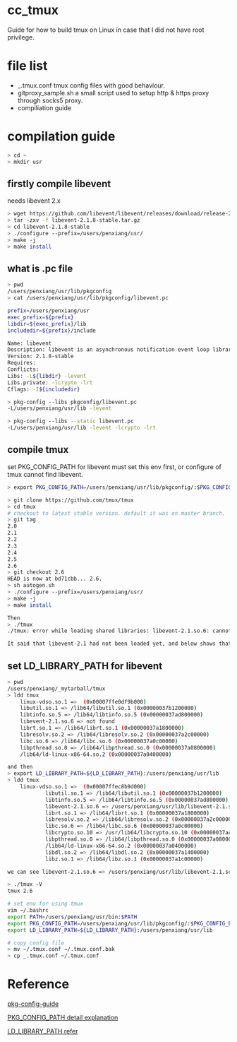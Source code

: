 # cc_tmux

Guide for how to build tmux on Linux in case that I did not have root privilege.

# file list

* _.tmux.conf
tmux config files with good behaviour.
* gitproxy_sample.sh
a small script used to setup http & https proxy through socks5 proxy.
* compiliation guide

# compilation guide
``` bash
> cd ~
> mkdir usr
```
## firstly compile libevent 
needs libevent 2.x

``` bash
> wget https://github.com/libevent/libevent/releases/download/release-2.1.8-stable/libevent-2.1.8-stable.tar.gz
> tar -zxv -f libevent-2.1.8-stable.tar.gz
> cd libevent-2.1.8-stable
> ./configure --prefix=/users/penxiang/usr/
> make -j
> make install
```

## what is .pc file
``` bash
> pwd
/users/penxiang/usr/lib/pkgconfig
> cat /users/penxiang/usr/lib/pkgconfig/libevent.pc

prefix=/users/penxiang/usr
exec_prefix=${prefix}
libdir=${exec_prefix}/lib
includedir=${prefix}/include

Name: libevent
Description: libevent is an asynchronous notification event loop library
Version: 2.1.8-stable
Requires:
Conflicts:
Libs: -L${libdir} -levent
Libs.private: -lcrypto -lrt
Cflags: -I${includedir}

> pkg-config --libs pkgconfig/libevent.pc
-L/users/penxiang/usr/lib -levent

> pkg-config --libs --static libevent.pc
-L/users/penxiang/usr/lib -levent -lcrypto -lrt
```

## compile tmux

set PKG_CONFIG_PATH for libevent
must set this env first, or configure of tmux cannot find libevent. 

``` bash
> export PKG_CONFIG_PATH=/users/penxiang/usr/lib/pkgconfig/:$PKG_CONFIG_PATH

> git clone https://github.com/tmux/tmux
> cd tmux
# checkout to latest stable version. default it was on master branch.
> git tag
2.0
2.1
2.2
2.3
2.4
2.5
2.6
> git checkout 2.6
HEAD is now at bd71cbb... 2.6.
> sh autogen.sh
> ./configure --prefix=/users/penxiang/usr/
> make -j
> make install

Then
> ./tmux
./tmux: error while loading shared libraries: libevent-2.1.so.6: cannot open shared object file: No such file or directory

It said that libevent-2.1 had not been loaded yet, and below shows that.
```

## set LD_LIBRARY_PATH for libevent
``` bash
> pwd
/users/penxiang/_mytarball/tmux
> ldd tmux
    linux-vdso.so.1 =>  (0x00007ffe0df9b000)
    libutil.so.1 => /lib64/libutil.so.1 (0x00000037b1200000)
    libtinfo.so.5 => /lib64/libtinfo.so.5 (0x00000037ad800000)
    libevent-2.1.so.6 => not found
    librt.so.1 => /lib64/librt.so.1 (0x00000037a1800000)
    libresolv.so.2 => /lib64/libresolv.so.2 (0x00000037a2c00000)
    libc.so.6 => /lib64/libc.so.6 (0x00000037a0c00000)
    libpthread.so.0 => /lib64/libpthread.so.0 (0x00000037a0800000)
    /lib64/ld-linux-x86-64.so.2 (0x00000037a0400000)

and then
> export LD_LIBRARY_PATH=${LD_LIBRARY_PATH}:/users/penxiang/usr/lib
> ldd tmux
    linux-vdso.so.1 =>  (0x00007ffec8b9d000)
            libutil.so.1 => /lib64/libutil.so.1 (0x00000037b1200000)
            libtinfo.so.5 => /lib64/libtinfo.so.5 (0x00000037ad800000)
            libevent-2.1.so.6 => /users/penxiang/usr/lib/libevent-2.1.so.6 (0x00007fb351970000)
            librt.so.1 => /lib64/librt.so.1 (0x00000037a1800000)
            libresolv.so.2 => /lib64/libresolv.so.2 (0x00000037a2c00000)
            libc.so.6 => /lib64/libc.so.6 (0x00000037a0c00000)
            libcrypto.so.10 => /usr/lib64/libcrypto.so.10 (0x00000037ac000000)
            libpthread.so.0 => /lib64/libpthread.so.0 (0x00000037a0800000)
            /lib64/ld-linux-x86-64.so.2 (0x00000037a0400000)
            libdl.so.2 => /lib64/libdl.so.2 (0x00000037a1400000)
            libz.so.1 => /lib64/libz.so.1 (0x00000037a1c00000)

we can see libevent-2.1.so.6 => /users/penxiang/usr/lib/libevent-2.1.so.6 (0x00007fb351970000).

> ./tmux -V
tmux 2.6

# set env for using tmux
vim ~/.bashrc
export PATH=/users/penxiang/usr/bin:$PATH
export PKG_CONFIG_PATH=/users/penxiang/usr/lib/pkgconfig/:$PKG_CONFIG_PATH
export LD_LIBRARY_PATH=${LD_LIBRARY_PATH}:/users/penxiang/usr/lib

# copy config file
> mv ~/.tmux.conf ~/.tmux.conf.bak
> cp _.tmux.conf ~/.tmux.conf
```

# Reference

[pkg-config-guide](https://people.freedesktop.org/~dbn/pkg-config-guide.html)

[PKG_CONFIG_PATH detail explanation](http://blog.csdn.net/newchenxf/article/details/51750239)

[LD_LIBRARY_PATH refer](http://blog.csdn.net/wangeen/article/details/8159500)

